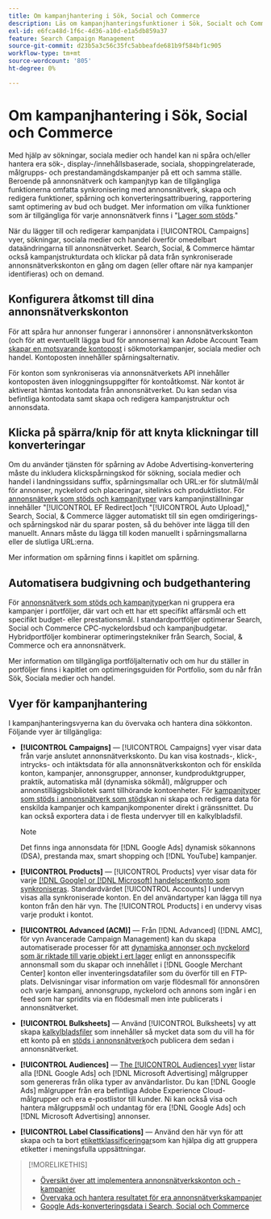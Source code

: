 ```yaml
---
title: Om kampanjhantering i Sök, Social och Commerce
description: Läs om kampanjhanteringsfunktioner i Sök, Socialt och Commerce.
exl-id: e6fca48d-1f6c-4d36-a10d-e1a5db859a37
feature: Search Campaign Management
source-git-commit: d23b5a3c56c35fc5abbeafde681b9f584bf1c905
workflow-type: tm+mt
source-wordcount: '805'
ht-degree: 0%

---
```


# Om kampanjhantering i Sök, Social och Commerce

Med hjälp av sökningar, sociala medier och handel kan ni spåra och/eller hantera era sök-, display-/innehållsbaserade, sociala, shoppingrelaterade, målgrupps- och prestandamängdskampanjer på ett och samma ställe. Beroende på annonsnätverk och kampanjtyp kan de tillgängliga funktionerna omfatta synkronisering med annonsnätverk, skapa och redigera funktioner, spårning och konverteringsattribuering, rapportering samt optimering av bud och budget. Mer information om vilka funktioner som är tillgängliga för varje annonsnätverk finns i &quot;[Lager som stöds](/help/search-social-commerce/introduction/supported-inventory.md).&quot;

När du lägger till och redigerar kampanjdata i [!UICONTROL Campaigns] vyer, sökningar, sociala medier och handel överför omedelbart dataändringarna till annonsnätverket. Search, Social, &amp; Commerce hämtar också kampanjstrukturdata och klickar på data från synkroniserade annonsnätverkskonton en gång om dagen (eller oftare när nya kampanjer identifieras) och on demand.

## Konfigurera åtkomst till dina annonsnätverkskonton

För att spåra hur annonser fungerar i annonsörer i annonsnätverkskonton (och för att eventuellt lägga bud för annonserna) kan Adobe Account Team [skapar en motsvarande kontopost](/help/search-social-commerce/campaign-management/accounts/ad-network-account-manage.md) i sökmotorkampanjer, sociala medier och handel. Kontoposten innehåller spårningsalternativ.

För konton som synkroniseras via annonsnätverkets API innehåller kontoposten även inloggningsuppgifter för kontoåtkomst. När kontot är aktiverat hämtas kontodata från annonsnätverket. Du kan sedan visa befintliga kontodata samt skapa och redigera kampanjstruktur och annonsdata.

## Klicka på spärra/knip för att knyta klickningar till konverteringar

Om du använder tjänsten för spårning av Adobe Advertising-konvertering måste du inkludera klickspårningskod för sökning, sociala medier och handel i landningssidans suffix, spårningsmallar och URL:er för slutmål/mål för annonser, nyckelord och placeringar, sitelinks och produktlistor. För [annonsnätverk som stöds och kampanjtyper](/help/search-social-commerce/introduction/supported-inventory.md) vars kampanjinställningar innehåller &quot;[!UICONTROL EF Redirect]och &quot;[!UICONTROL Auto Upload],&quot; Search, Social, &amp; Commerce lägger automatiskt till sin egen omdirigerings- och spårningskod när du sparar posten, så du behöver inte lägga till den manuellt. Annars måste du lägga till koden manuellt i spårningsmallarna eller de slutliga URL:erna.

Mer information om spårning finns i kapitlet om spårning.

## Automatisera budgivning och budgethantering

För [annonsnätverk som stöds och kampanjtyper](/help/search-social-commerce/introduction/supported-inventory.md)kan ni gruppera era kampanjer i portföljer, där vart och ett har ett specifikt affärsmål och ett specifikt budget- eller prestationsmål. I standardportföljer optimerar Search, Social och Commerce CPC-nyckelordsbud och kampanjbudgetar. Hybridportföljer kombinerar optimeringstekniker från Search, Social, &amp; Commerce och era annonsnätverk.

Mer information om tillgängliga portföljalternativ och om hur du ställer in portföljer finns i kapitlet om optimeringsguiden för Portfolio, som du når från Sök, Sociala medier och handel.<!-- verify convention for referencing Optimization Guide here -->

## Vyer för kampanjhantering

I kampanjhanteringsvyerna kan du övervaka och hantera dina sökkonton. Följande vyer är tillgängliga:

* **[!UICONTROL Campaigns]** — [!UICONTROL Campaigns] vyer visar data från varje anslutet annonsnätverkskonto. Du kan visa kostnads-, klick-, intrycks- och intäktsdata för alla annonsnätverkskonton och för enskilda konton, kampanjer, annonsgrupper, annonser, kundproduktgrupper, praktik, automatiska mål (dynamiska sökmål), målgrupper och annonstilläggsbibliotek samt tillhörande kontoenheter. För [kampanjtyper som stöds i annonsnätverk som stöds](/help/search-social-commerce/introduction/supported-inventory.md)kan ni skapa och redigera data för enskilda kampanjer och kampanjkomponenter direkt i gränssnittet. Du kan också exportera data i de flesta undervyer till en kalkylbladsfil.

  >[!NOTE]
  >
  >Det finns inga annonsdata för [!DNL Google Ads] dynamisk sökannons (DSA), prestanda max, smart shopping och [!DNL YouTube] kampanjer.

* **[!UICONTROL Products]** — [!UICONTROL Products] vyer visar data för varje [[!DNL Google] or [!DNL Microsoft] handelscentkonto som synkroniseras](/help/search-social-commerce/campaign-management/accounts/merchant-account-manage.md). Standardvärdet [!UICONTROL Accounts] I undervyn visas alla synkroniserade konton. En del användartyper kan lägga till nya konton från den här vyn. The [!UICONTROL Products] i en undervy visas varje produkt i kontot.

* **[!UICONTROL Advanced (ACM)]** — Från [!DNL Advanced] ([!DNL AMC], för vyn Avancerade Campaign Management) kan du skapa automatiserade processer för att [dynamiska annonser och nyckelord som är riktade till varje objekt i ert lager](/help/search-social-commerce/campaign-management/inventory-feeds/inventory-feeds-about.md) enligt en annonsspecifik annonsmall som du skapar och innehållet i [!DNL Google Merchant Center] konton eller inventeringsdatafiler som du överför till en FTP-plats. Delvisningar visar information om varje flödesmall för annonsören och varje kampanj, annonsgrupp, nyckelord och annons som ingår i en feed som har spridits via en flödesmall men inte publicerats i annonsnätverket.

* **[!UICONTROL Bulksheets]** — Använd [!UICONTROL Bulksheets] vy att skapa [kalkylbladsfiler](/help/search-social-commerce/campaign-management/bulksheets/bulksheet-about.md) som innehåller så mycket data som du vill ha för ett konto på en [stöds i annonsnätverk](/help/search-social-commerce/introduction/supported-inventory.md)och publicera dem sedan i annonsnätverket.

* **[!UICONTROL Audiences]** — [The [!UICONTROL Audiences] vyer](/help/search-social-commerce/campaign-management/campaigns/audience-about.md) listar alla [!DNL Google Ads] och [!DNL Microsoft Advertising] målgrupper som genereras från olika typer av användarlistor. Du kan [!DNL Google Ads] målgrupper från era befintliga Adobe Experience Cloud-målgrupper och era e-postlistor till kunder. Ni kan också visa och hantera målgruppsmål och undantag för era [!DNL Google Ads] och [!DNL Microsoft Advertising] annonser.

* **[!UICONTROL Label Classifications]** — Använd den här vyn för att skapa och ta bort [etikettklassificeringar](/help/search-social-commerce/campaign-management/label-classifications/classification-about.md)som kan hjälpa dig att gruppera etiketter i meningsfulla uppsättningar.

>[!MORELIKETHIS]
>
>* [Översikt över att implementera annonsnätverkskonton och -kampanjer](campaign-implemention-overview.md)
>* [Övervaka och hantera resultatet för era annonsnätverkskampanjer](monitor-performance-campaigns.md)
>* [Google Ads-konverteringsdata i Search, Social och Commerce](google-conversion-data.md)
